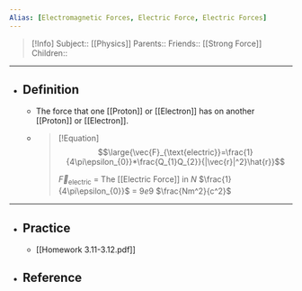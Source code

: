 ```yaml
---
Alias: [Electromagnetic Forces, Electric Force, Electric Forces]
---
```

> [!Info]
> Subject:: [[Physics]]
> Parents:: 
> Friends:: [[Strong Force]]
> Children:: 
---
- ## Definition
	- The force that one [[Proton]] or [[Electron]] has on another [[Proton]] or [[Electron]].
	- > [!Equation]
	  > $$\large{\vec{F}_{\text{electric}}=\frac{1}{4\pi\epsilon_{0}}*\frac{Q_{1}Q_{2}}{|\vec{r}|^2}\hat{r}}$$
	  > 
	  > $\vec{F}_{\text{electric}}$ = The [[Electric Force]] in $N$
	  > $\frac{1}{4\pi\epsilon_{0}}$ = $9e9$ $\frac{Nm^2}{c^2}$
---
- ## Practice
	- [[Homework 3.11-3.12.pdf]]
- ## Reference